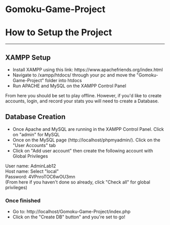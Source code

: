 # Gomoku-Game-Project
<h1>How to Setup the Project</h1>
<hr>

<h2>XAMPP Setup</h2>
<ul>
  <li>Install XAMPP using this link: https://www.apachefriends.org/index.html</li>
  <li>Navigate to /xampp/htdocs/ through your pc and move the "Gomoku-Game-Project" folder into htdocs</li>
  <li>Run APACHE and MySQL on the XAMPP Control Panel</li>
</ul>
From here you should be set to play offline. However, if you'd like to create accounts, login, and record your stats you will need to create a Database.

<h2>Database Creation</h2>
<ul>
  <li>Once Apache and MySQL are running in the XAMPP Control Panel. Click on "admin" for MySQL</li>
  <li>Once on the MySQL page (http://localhost/phpmyadmin/). Click on the "User Accounts" tab</li>
  <li>Click on "Add user account" then create the following account with Global Privileges</li>
</ul>
User name: AdminLab12 <br>
Host name: Select "local"<br>
Password: 4VPnroTOC6wOU3mn<br>
(From here if you haven't done so already, click "Check all" for global privileges)<br>

<h3>Once finished</h3>
<ul>
  <li>Go to: http://localhost/Gomoku-Game-Project/index.php</li>
  <li>Click on the "Create DB" button" and you're set to go!</li>
</ul>
  

